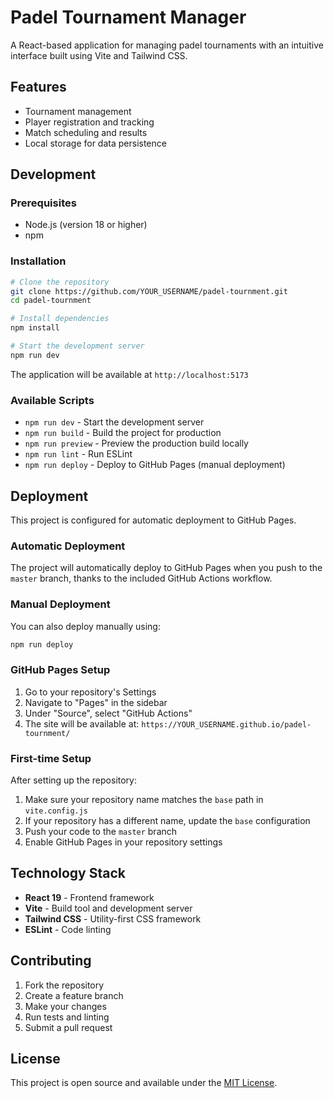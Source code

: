 # Padel Tournament Manager

A React-based application for managing padel tournaments with an intuitive interface built using Vite and Tailwind CSS.

## Features

- Tournament management
- Player registration and tracking
- Match scheduling and results
- Local storage for data persistence

## Development

### Prerequisites

- Node.js (version 18 or higher)
- npm

### Installation

```bash
# Clone the repository
git clone https://github.com/YOUR_USERNAME/padel-tournment.git
cd padel-tournment

# Install dependencies
npm install

# Start the development server
npm run dev
```

The application will be available at `http://localhost:5173`

### Available Scripts

- `npm run dev` - Start the development server
- `npm run build` - Build the project for production
- `npm run preview` - Preview the production build locally
- `npm run lint` - Run ESLint
- `npm run deploy` - Deploy to GitHub Pages (manual deployment)

## Deployment

This project is configured for automatic deployment to GitHub Pages.

### Automatic Deployment

The project will automatically deploy to GitHub Pages when you push to the `master` branch, thanks to the included GitHub Actions workflow.

### Manual Deployment

You can also deploy manually using:

```bash
npm run deploy
```

### GitHub Pages Setup

1. Go to your repository's Settings
2. Navigate to "Pages" in the sidebar
3. Under "Source", select "GitHub Actions"
4. The site will be available at: `https://YOUR_USERNAME.github.io/padel-tournment/`

### First-time Setup

After setting up the repository:

1. Make sure your repository name matches the `base` path in `vite.config.js`
2. If your repository has a different name, update the `base` configuration
3. Push your code to the `master` branch
4. Enable GitHub Pages in your repository settings

## Technology Stack

- **React 19** - Frontend framework
- **Vite** - Build tool and development server
- **Tailwind CSS** - Utility-first CSS framework
- **ESLint** - Code linting

## Contributing

1. Fork the repository
2. Create a feature branch
3. Make your changes
4. Run tests and linting
5. Submit a pull request

## License

This project is open source and available under the [MIT License](LICENSE).
